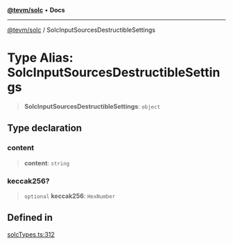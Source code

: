 [**@tevm/solc**](../README.md) • **Docs**

***

[@tevm/solc](../globals.md) / SolcInputSourcesDestructibleSettings

# Type Alias: SolcInputSourcesDestructibleSettings

> **SolcInputSourcesDestructibleSettings**: `object`

## Type declaration

### content

> **content**: `string`

### keccak256?

> `optional` **keccak256**: `HexNumber`

## Defined in

[solcTypes.ts:312](https://github.com/evmts/tevm-monorepo/blob/main/bundler-packages/solc/src/solcTypes.ts#L312)
